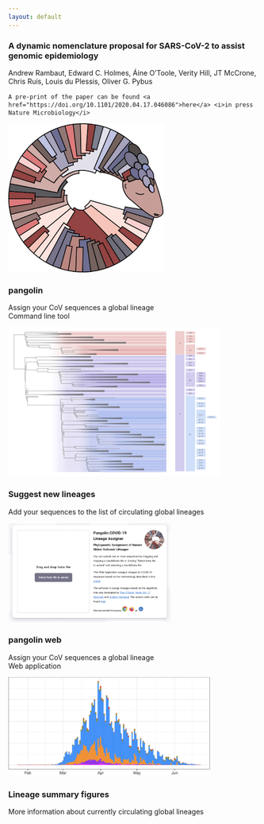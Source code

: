 ```yaml
---
layout: default
---
```


<!-- Section -->
<section>
	<div class="box">
	<h3>A dynamic nomenclature proposal for SARS-CoV-2 to assist genomic epidemiology</h3>
	Andrew Rambaut, Edward C. Holmes, Áine O’Toole, Verity Hill, JT McCrone, Chris Ruis, Louis du Plessis, Oliver G. Pybus

	A pre-print of the paper can be found <a href="https://doi.org/10.1101/2020.04.17.046086">here</a> <i>in press Nature Microbiology</i>
</div>
	<div class="posts">
		<article>
			<a href="https://github.com/cov-lineages/pangolin" class="image"><img src="assets/images/pangolin_logo.png" style="height:300px;max-height:300px;max-width:320px" alt="" /></a>
			<h3>pangolin</h3>
			<p>Assign your CoV sequences a global lineage<br>
			Command line tool</p>
			<!-- <ul class="actions">
				<li><a href="https://pangolin.cog-uk.io/" class="button">More</a></li>
			</ul> -->
		</article>
		<article>
			<a href="./descriptions.html" class="image"><img src="assets/images/global_lineages_tree.png" style="height:300px;max-height:300px;max-width:450px" alt="" /></a>
			<h3>Suggest new lineages</h3>
			<p>Add your sequences to the list of circulating global lineages</p>
			<!-- <ul class="actions">
				<li><a href="#" class="button">More</a></li>
			</ul> -->
		</article>
		<article>
			<a href="https://pangolin.cog-uk.io/" class="image"><img src="assets/images/pangolin_web.png" style="height:200px;max-height:200;max-width:400px" alt="" /></a>
			<h3>pangolin web</h3>
			<p>Assign your CoV sequences a global lineage<br>
			Web application</p>
			<!-- <ul class="actions">
				<li><a href="#" class="button">More</a></li>
			</ul> -->
		</article>
		<article>
			<a href="./summaries.html" class="image"><img src="assets/images/lineage_histogram.png" 
			style="height:200px;max-height:250px;max-width:450px" alt="" /></a>
			<h3>Lineage summary figures</h3>
			<p>More information about currently circulating global lineages</p>
			<!-- <ul class="actions">
				<li><a href="#" class="button">More</a></li>
			</ul> -->
		</article>
	</div>
</section>
